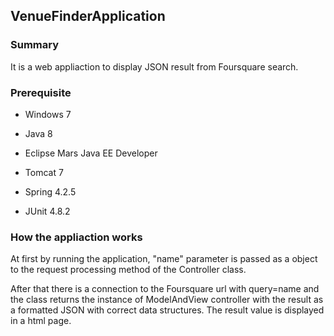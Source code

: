 ## VenueFinderApplication
### Summary
It is a web appliaction to display JSON result from Foursquare search.
### Prerequisite
  - Windows 7

  - Java 8

  - Eclipse Mars Java EE Developer

  - Tomcat 7 
	
  - Spring 4.2.5

  - JUnit 4.8.2

### How the appliaction works

At first by running the application, "name" parameter is passed as a object to the request processing method of the Controller class.
 
 After that there is a connection to the Foursquare url with query=name and the class returns the instance of ModelAndView 
 controller with the result as a formatted JSON with correct data structures. The result value is displayed in a html page. 
